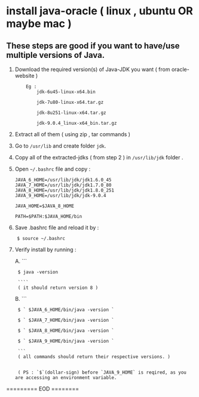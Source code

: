 # install java-oracle ( linux , ubuntu OR maybe mac )

## These steps are good if you want to have/use multiple versions of Java.

1. Download the required version(s) of Java-JDK you want ( from oracle-website )

    ```
        Eg : 
            jdk-6u45-linux-x64.bin  

            jdk-7u80-linux-x64.tar.gz 

            jdk-8u251-linux-x64.tar.gz  

            jdk-9.0.4_linux-x64_bin.tar.gz
    ```

2. Extract all of them ( using zip , tar commands )

3. Go to `/usr/lib` and create folder `jdk`.

4. Copy all of the extracted-jdks ( from step 2 ) in `/usr/lib/jdk` folder .

5. Open `~/.bashrc` file and copy :

    ```
    JAVA_6_HOME=/usr/lib/jdk/jdk1.6.0_45
    JAVA_7_HOME=/usr/lib/jdk/jdk1.7.0_80
    JAVA_8_HOME=/usr/lib/jdk/jdk1.8.0_251
    JAVA_9_HOME=/usr/lib/jdk/jdk-9.0.4

    JAVA_HOME=$JAVA_8_HOME

    PATH=$PATH:$JAVA_HOME/bin

    ```
6. Save .bashrc file and reload it by :
```
    $ source ~/.bashrc
```

7. Verify install by running : 

    A.
        ``` 
        
        $ java -version
        
        ````
        ( it should return version 8 )

    B.
        ```

        $ ` $JAVA_6_HOME/bin/java -version `

        $ ` $JAVA_7_HOME/bin/java -version `

        $ ` $JAVA_8_HOME/bin/java -version `

        $ ` $JAVA_9_HOME/bin/java -version `

        ```
        ( all commands should return their respective versions. )


        ( PS : `$`(dollar-sign) before `JAVA_9_HOME` is reqired, as you are accessing an environment variable.


========= EOD ========


